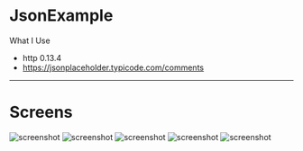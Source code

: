 # JsonExample

What I Use
- http 0.13.4
- https://jsonplaceholder.typicode.com/comments


****
# Screens

![screenshot](https://github.com/emrekorkmaz14/FlutterJsonExample/blob/main/ekrangörüntüleri/1.png)
![screenshot](https://github.com/emrekorkmaz14/FlutterJsonExample/blob/main/ekrangörüntüleri/2.png)
![screenshot](https://github.com/emrekorkmaz14/FlutterJsonExample/blob/main/ekrangörüntüleri/3.png)
![screenshot](https://github.com/emrekorkmaz14/FlutterJsonExample/blob/main/ekrangörüntüleri/4.png)
![screenshot](https://github.com/emrekorkmaz14/FlutterJsonExample/blob/main/ekrangörüntüleri/5.png)




